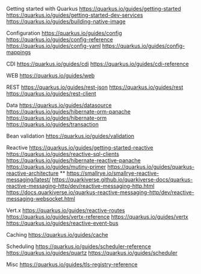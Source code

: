 

Getting started with Quarkus
https://quarkus.io/guides/getting-started
https://quarkus.io/guides/getting-started-dev-services
https://quarkus.io/guides/building-native-image


Configuration
https://quarkus.io/guides/config
https://quarkus.io/guides/config-reference
https://quarkus.io/guides/config-yaml
https://quarkus.io/guides/config-mappings


CDI
https://quarkus.io/guides/cdi
https://quarkus.io/guides/cdi-reference


WEB
https://quarkus.io/guides/web


REST
https://quarkus.io/guides/rest-json
https://quarkus.io/guides/rest
https://quarkus.io/guides/rest-client


Data
https://quarkus.io/guides/datasource
https://quarkus.io/guides/hibernate-orm-panache
https://quarkus.io/guides/hibernate-orm
https://quarkus.io/guides/transaction


Bean validation
https://quarkus.io/guides/validation


Reactive
https://quarkus.io/guides/getting-started-reactive
https://quarkus.io/guides/reactive-sql-clients
https://quarkus.io/guides/hibernate-reactive-panache
https://quarkus.io/guides/mutiny-primer
https://quarkus.io/guides/quarkus-reactive-architecture
**
https://smallrye.io/smallrye-reactive-messaging/latest/
https://quarkiverse.github.io/quarkiverse-docs/quarkus-reactive-messaging-http/dev/reactive-messaging-http.html
https://docs.quarkiverse.io/quarkus-reactive-messaging-http/dev/reactive-messaging-websocket.html


Vert.x
https://quarkus.io/guides/reactive-routes
https://quarkus.io/guides/vertx-reference
https://quarkus.io/guides/vertx
https://quarkus.io/guides/reactive-event-bus


Caching
https://quarkus.io/guides/cache


Scheduling
https://quarkus.io/guides/scheduler-reference
https://quarkus.io/guides/quartz
https://quarkus.io/guides/scheduler


Misc
https://quarkus.io/guides/tls-registry-reference
